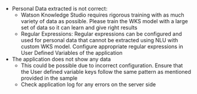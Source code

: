 - Personal Data extracted is not correct:
    - Watson Knowledge Studio requires rigorous training
  with as much variety of data as possible. Please train the WKS model with a large
  set of data so it can learn and give right results
    - Regular Expressions: Regular expressions can be configured and used for personal
      data that cannot be extracted using NLU with custom WKS model. Configure appropriate
      regular expressions in User Defined Variables of the application
- The application does not show any data
    - This could be possible due to incorrect configuration. Ensure that the User defined
      variable keys follow the same pattern as mentioned provided in the sample
    - Check application log for any errors on the server side
